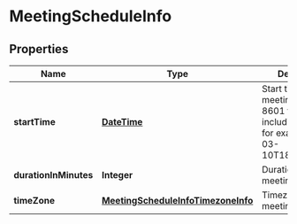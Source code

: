 
# MeetingScheduleInfo

## Properties
Name | Type | Description | Notes
------------ | ------------- | ------------- | -------------
**startTime** | [**DateTime**](DateTime.md) | Start time of a meeting in ISO 8601 format including timezone, for example 2016-03-10T18:07:52.534Z |  [optional]
**durationInMinutes** | **Integer** | Duration of a meeting in minutes |  [optional]
**timeZone** | [**MeetingScheduleInfoTimezoneInfo**](MeetingScheduleInfoTimezoneInfo.md) | Timezone of a meeting |  [optional]



